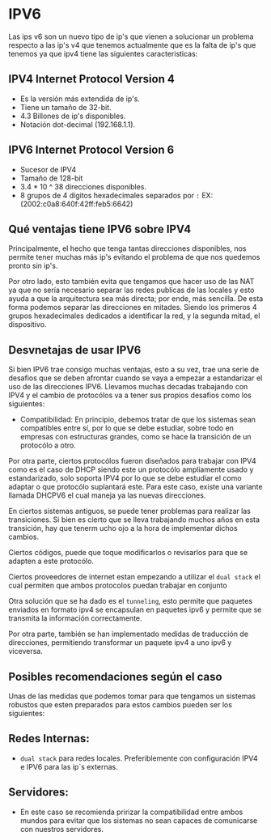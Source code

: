 # IPV6

Las ips v6 son un nuevo tipo de ip's que vienen a solucionar un problema respecto a las ip's v4 que tenemos actualmente que es la falta de ip's que tenemos ya que ipv4 tiene las siguientes caracteristicas:

IPV4 Internet Protocol Version 4
----

- Es la versión más extendida de ip's.
- Tiene un tamaño de 32-bit.
- 4.3 Billones de ip's disponibles.
- Notación dot-decimal (192.168.1.1).

IPV6 Internet Protocol Version 6
----

- Sucesor de IPV4
- Tamaño de 128-bit
- 3.4 * 10 ^ 38 direcciones disponibles.
- 8 grupos de 4 dígitos hexadecimales separados por `:` EX: (2002:c0a8:640f:42ff:feb5:6642)

## Qué ventajas tiene IPV6 sobre IPV4

Principalmente, el hecho que tenga tantas direcciones disponibles, nos permite tener muchas más ip's evitando el problema de que nos quedemos pronto sin ip's.

Por otro lado, esto también evita que tengamos que hacer uso de las NAT ya que no sería necesario separar las redes publicas de las locales y esto ayuda a que la arquitectura sea más directa; por ende, más sencilla. De esta forma podemos separar las direcciones en mitades. Siendo los primeros 4 grupos hexadecimales dedicados a identificar la red, y la segunda mitad, el dispositivo.

## Desvnetajas de usar IPV6

Si bien IPV6 trae consigo muchas ventajas, esto a su vez, trae una serie de desafios que se deben afrontar cuando se vaya a empezar a estandarizar el uso de las direcciones IPV6. Llevamos muchas decadas trabajando con IPV4 y el cambio de protocólos va a tener sus propios desafios como los siguientes:

- Compatibilidad: En principio, debemos tratar de que los sistemas sean compatibles entre sí, por lo que se debe estudiar, sobre todo en empresas con estructuras grandes, como se hace la transición de un protocólo a otro.

Por otra parte, ciertos protocólos fueron diseñados para trabajar con IPV4 como es el caso de DHCP siendo este un protocólo ampliamente usado y estandarizado, solo soporta IPV4 por lo que se debe estudiar el como adaptar o que protocólo suplantará este. Para este caso, existe una variante llamada DHCPV6 el cual maneja ya las nuevas direcciones.

En ciertos sistemas antiguos, se puede tener problemas para realizar las transiciones. Si bien es cierto que se lleva trabajando muchos años en esta transición, hay que tenerm ucho ojo a la hora de implementar dichos cambios.

Ciertos códigos, puede que toque modificarlos o revisarlos para que se adapten a este protocólo.

Ciertos proveedores de internet estan empezando a utilizar el `dual stack` el cual permiten que ambos protocolos puedan trabajar en conjunto

Otra solución que se ha dado es el `tunneling`, esto permite que paquetes enviados en formato ipv4 se encapsulan en paquetes ipv6 y permite que se transmita la información correctamente.

Por otra parte, también se han implementado medidas de traducción de direcciones, permitiendo transformar un paquete ipv4 a uno ipv6 y viceversa.

## Posibles recomendaciones según el caso

Unas de las medidas que podemos tomar para que tengamos un sistemas robustos que esten preparados para estos cambios pueden ser los siguientes:

Redes Internas:
---
- `dual stack` para redes locales. Preferiblemente con configuración IPV4 e IPV6 para las ip`s externas.

Servidores:
---
- En este caso se recomienda pririzar la compatibilidad entre ambos mundos para evitar que los sistemas no sean capaces de comunicarse con nuestros servidores.


